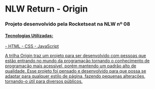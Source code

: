 <h1>NLW Return - Origin</h1>
<h3> Projeto desenvolvido pela Rocketseat na NLW nº 08</h3>

<a href="http://www.figma.com/community/file/1102912263666619803" Link do projeto no Figma/>

<h4> Tecnologias Utilizadas: </h4>
- HTML
- CSS
- JavaScript

A trilha Origin traz um projeto para ser desenvolvido com pessoas que estão entrando no mundo da programação
tornando o conhecimento de programação mais acessível, porém mantendo um padrão alto de qualidade.
Esse projeto foi pensado e desenvolvido para que possa se adaptar para qualquer estilo de página, fazendo pequenas alterações, tornando-o útil para diversos públicos.
